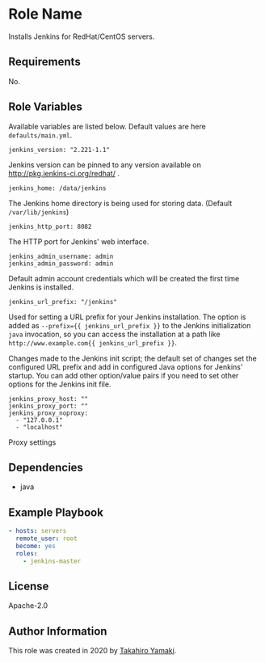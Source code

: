 Role Name
=========

Installs Jenkins for RedHat/CentOS servers.

Requirements
------------

No.

Role Variables
--------------

Available variables are listed below. Default values are here `defaults/main.yml`.


    jenkins_version: "2.221-1.1"

Jenkins version can be pinned to any version available on http://pkg.jenkins-ci.org/redhat/ .

    jenkins_home: /data/jenkins

The Jenkins home directory is being used for storing data. (Default `/var/lib/jenkins`)

    jenkins_http_port: 8082

The HTTP port for Jenkins' web interface.

    jenkins_admin_username: admin
    jenkins_admin_password: admin

Default admin account credentials which will be created the first time Jenkins is installed.

    jenkins_url_prefix: "/jenkins"

Used for setting a URL prefix for your Jenkins installation. The option is added as `--prefix={{ jenkins_url_prefix }}` to the Jenkins initialization `java` invocation, so you can access the installation at a path like `http://www.example.com{{ jenkins_url_prefix }}`.


Changes made to the Jenkins init script; the default set of changes set the configured URL prefix and add in configured Java options for Jenkins' startup. You can add other option/value pairs if you need to set other options for the Jenkins init file.

    jenkins_proxy_host: ""
    jenkins_proxy_port: ""
    jenkins_proxy_noproxy:
      - "127.0.0.1"
      - "localhost"

Proxy settings


Dependencies
------------

  - java

Example Playbook
----------------

```yaml
- hosts: servers
  remote_user: root
  become: yes
  roles:
    - jenkins-master
```

License
-------

Apache-2.0

Author Information
------------------

This role was created in 2020 by [Takahiro Yamaki](https://github.com/ymktk/).
